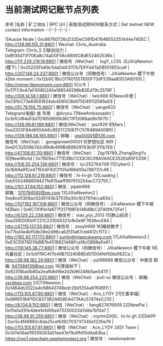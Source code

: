 # 当前测试网记账节点列表

序号 |名称 | 矿工地址  | RPC Url | 获取测试网NEW联系方式 | Get testnet NEW contact information
--|--|--|--|--

1|Aussie Node | 0xc66760726cD32DeC091D47646552351444e740EC | http://139.99.155.31:8801 | Wechat: Chris_Australia <Br> Telegram: Chris_S
2|联创动力 | 0xBf35d73f70Ea8c74aD0F58c8800CBdE52462536b | http://111.229.219.19:8801 | 微信号（WeChat）： logY_LCDL
3|JiXiaNewton (稷下) | 0x25220Fb69c5daDd43117b7DFFd47aDB551855ca9 | http://207.148.24.237:8801 | 微信公众号（同微信号）：JiXiaNewton 稷下牛顿
4|lite moment | 0x12b0C1BcCf7601557650F73dF539aa80D3A80105 | http://miner.litemoment.com:8801
5|火牛 | 0x17FC9cA7aF608D2A5e186549298bB2Ed79c2578F | http://106.14.58.1:8801 | 微信号（WeChat）：lwlc666
6|News牛使 | 0xC81bC73e65E81924eb4D65C6b975D49112595eE9 | http://51.79.156.75:8801 | 微信号（WeChat）：yange833 <Br> Telegram(电报) 或 币用 ：@ilvyou
7|NewAmbassador | 0x1b1Cd94d13d7D185990fA06C11FD088ab9b15f7D | http://139.99.61.166:8801 | 微信(WeChat)： jasz929
8|Mars | 0xa3203F8Ad655AA6c8921721087FC576489A00Bf0 | http://139.196.58.165:8801 | 邮箱： gjw00001@126.com <Br> 微信号（WeChat）： gongjianwei00001
9|梦想社区 IMX | 0xeDC52506b7d2cB9db499Bd89929763b5F311b7E6 | http://47.108.81.110:8801 | 微信号（WeChat）： Zqy15789_ZhengQingYu
10|NewWorld | 0x7B05ec771D3Bb7233C6C08A0AACE352Eb65F5339 | http://106.55.254.136:8801 | 微信号： lyc252764708
11|CyberG | 0x18A9a91Ce471E04F92Cf105a186d00a788737c48 | http://112.126.61.216:8801 | 微信号：hi-hi-jjh
12|Loading | 0xb5502488609427fe815aaff997610254acC72755 | http://101.37.64.152:8801 | 微信：plpldr666 <Br> 邮箱：370784592@qq.com 
13|JiXiaNewton2 | 0xe8ce5308ac02d5143b37535e30c1b3797dcca83d | http://107.182.187.108:8801 | 微信公众号（同微信号）：JiXiaNewton 稷下牛顿
14|Rain | 0x6C741f0e1a677f317198Fb14B48bC2F80fA72Fe1 | http://8.129.22.238:8801 | 微信号： xiao_yiyi_2013
15|群山投资 | 0xa25fED0Eb1F221C231D05321cfb0e9F7636ecE84 | http://47.115.137.55:8801 | 微信号： zouyh999
16|瞄财数字 | 0x77bd3e4bf5db39e2d98ca62f31a67cdd412c1173 | http://182.92.117.172:8801 | sunlin@miaocaiwang.com
17|JiXiaNewton3 | 0xE3CD676D11bBB7b4518821d48Fca18cDB88aFe91 | http://119.145.38.77:8801 |  微信公众号（同微信号）：JiXiaNewton 稷下牛顿
18|共赢社区 | 0x1c6119C4f7b49B7D24088Ed57D04fef50bd162Ca | http://39.98.182.29:8801 | 微信（WeChat）: yq196888  微信公众号：中鼎贷 邮箱: 947094139@qq.com
19|菩提树下 | 0x92316ba0b80a2eafb9d16e2d2b96348b5ae5411f | http://39.98.254.225:8801 | 微信（WeChat）: puti-sx  微信公众号：   邮箱: ysri@qq.com
20|TXNewton | 0x1464eb2022a4c68643748edc26d1254a61f08911 | http://113.105.67.90:8801 | 微信（WeChat）:  Ace_LYDY
21|忙着幸福|  0x99f65184f1DC8373B2A658EA477AAc57474eC21D  | http://8.134.8.152:8801 | 微信（WeChat）:  liang827476009
22|NewPai | 0xf0a1a291e4deefa1d06a475250023d7a9a7b10a7 | http://39.98.91.255:8801 | 微信（WeChat）:  myrtm2000，hi-hi-jjh
23|DAPP | 0xc5c4f49882c6da25cefb192703737345e1230e79 | http://113.105.67.91:8801 | 微信（WeChat）:  Ace_LYDY
24|X Team | 0x1d7e06ad19339263a51ee47e11b4ffd10d4a83ba | https://rpc1.newchain.newtonproject.org | 微信号： newtonadmin

